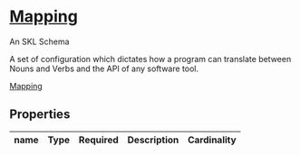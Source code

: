 <!--- This is an autogenerated file -->
# [Mapping](../../../schemas/core/mapping)

An SKL Schema

A set of configuration which dictates how a program can translate between Nouns and Verbs and the API of any software tool.

[Mapping](../../../schemas/core/mapping)

## Properties

| name | Type | Required | Description | Cardinality |
| ---- | ---- | ---- | ----------- | ---- |



